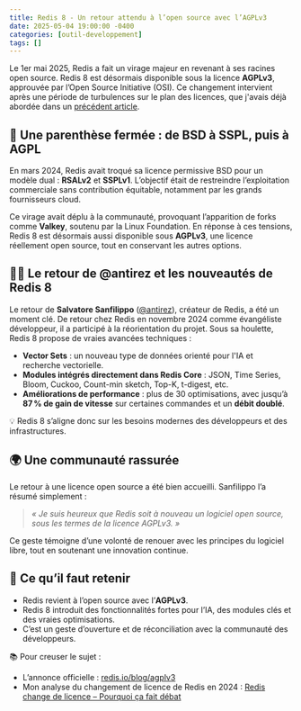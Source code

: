 ```yaml
---
title: Redis 8 - Un retour attendu à l’open source avec l’AGPLv3
date: 2025-05-04 19:00:00 -0400
categories: [outil-developpement]
tags: []
---
```


Le 1er mai 2025, Redis a fait un virage majeur en revenant à ses racines open source. Redis 8 est désormais disponible sous la licence **AGPLv3**, approuvée par l’Open Source Initiative (OSI). Ce changement intervient après une période de turbulences sur le plan des licences, que j'avais déjà abordée dans un [précédent article](https://codewithfrenchy.com/posts/redis-change-licence/).

## 📜 Une parenthèse fermée : de BSD à SSPL, puis à AGPL

En mars 2024, Redis avait troqué sa licence permissive BSD pour un modèle dual : **RSALv2** et **SSPLv1**. L’objectif était de restreindre l’exploitation commerciale sans contribution équitable, notamment par les grands fournisseurs cloud.

Ce virage avait déplu à la communauté, provoquant l’apparition de forks comme **Valkey**, soutenu par la Linux Foundation. En réponse à ces tensions, Redis 8 est désormais aussi disponible sous **AGPLv3**, une licence réellement open source, tout en conservant les autres options.

## 👨‍💻 Le retour de @antirez et les nouveautés de Redis 8

Le retour de **Salvatore Sanfilippo** ([@antirez](https://x.com/antirez)), créateur de Redis, a été un moment clé. De retour chez Redis en novembre 2024 comme évangéliste développeur, il a participé à la réorientation du projet. Sous sa houlette, Redis 8 propose de vraies avancées techniques :

- **Vector Sets** : un nouveau type de données orienté pour l'IA et recherche vectorielle.
- **Modules intégrés directement dans Redis Core** : JSON, Time Series, Bloom, Cuckoo, Count-min sketch, Top-K, t-digest, etc.
- **Améliorations de performance** : plus de 30 optimisations, avec jusqu’à **87 % de gain de vitesse** sur certaines commandes et un **débit doublé**.

💡 Redis 8 s’aligne donc sur les besoins modernes des développeurs et des infrastructures.

## 🌍 Une communauté rassurée

Le retour à une licence open source a été bien accueilli. Sanfilippo l’a résumé simplement :

> _« Je suis heureux que Redis soit à nouveau un logiciel open source, sous les termes de la licence AGPLv3. »_

Ce geste témoigne d’une volonté de renouer avec les principes du logiciel libre, tout en soutenant une innovation continue.

## 🎯 Ce qu’il faut retenir

- Redis revient à l’open source avec l’**AGPLv3**.
- Redis 8 introduit des fonctionnalités fortes pour l’IA, des modules clés et des vraies optimisations.
- C’est un geste d’ouverture et de réconciliation avec la communauté des développeurs.

📚 Pour creuser le sujet :

- L’annonce officielle : [redis.io/blog/agplv3](https://redis.io/blog/agplv3/)
- Mon analyse du changement de licence de Redis en 2024 : [Redis change de licence – Pourquoi ça fait débat](https://codewithfrenchy.com/posts/redis-change-licence/)
